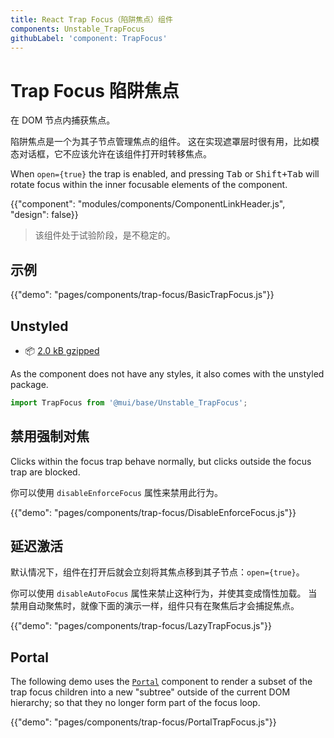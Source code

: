 ```yaml
---
title: React Trap Focus（陷阱焦点）组件
components: Unstable_TrapFocus
githubLabel: 'component: TrapFocus'
---
```


# Trap Focus 陷阱焦点

<p class="description">在 DOM 节点内捕获焦点。</p>

陷阱焦点是一个为其子节点管理焦点的组件。 这在实现遮罩层时很有用，比如模态对话框，它不应该允许在该组件打开时转移焦点。

When `open={true}` the trap is enabled, and pressing <kbd class="key">Tab</kbd> or <kbd><kbd class="key">Shift</kbd>+<kbd class="key">Tab</kbd></kbd> will rotate focus within the inner focusable elements of the component.

{{"component": "modules/components/ComponentLinkHeader.js", "design": false}}

> 该组件处于试验阶段，是不稳定的。

## 示例

{{"demo": "pages/components/trap-focus/BasicTrapFocus.js"}}

## Unstyled

- 📦 [2.0 kB gzipped](https://bundlephobia.com/package/@mui/base@latest)

As the component does not have any styles, it also comes with the unstyled package.

```js
import TrapFocus from '@mui/base/Unstable_TrapFocus';
```

## 禁用强制对焦

Clicks within the focus trap behave normally, but clicks outside the focus trap are blocked.

你可以使用 `disableEnforceFocus` 属性来禁用此行为。

{{"demo": "pages/components/trap-focus/DisableEnforceFocus.js"}}

## 延迟激活

默认情况下，组件在打开后就会立刻将其焦点移到其子节点：`open={true}`。

你可以使用 `disableAutoFocus` 属性来禁止这种行为，并使其变成惰性加载。 当禁用自动聚焦时，就像下面的演示一样，组件只有在聚焦后才会捕捉焦点。

{{"demo": "pages/components/trap-focus/LazyTrapFocus.js"}}

## Portal

The following demo uses the [`Portal`](/components/portal/) component to render a subset of the trap focus children into a new "subtree" outside of the current DOM hierarchy; so that they no longer form part of the focus loop.

{{"demo": "pages/components/trap-focus/PortalTrapFocus.js"}}
